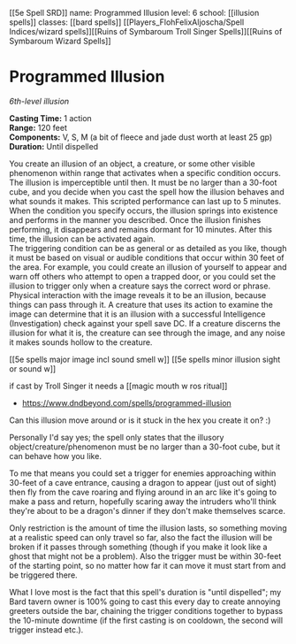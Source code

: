 [[5e Spell SRD]]
name: Programmed Illusion
level: 6
school: [[illusion spells]]
classes: [[bard spells]]
         [[Players_FlohFelixAljoscha/Spell Indices/wizard spells]][[Ruins of Symbaroum Troll Singer Spells]][[Ruins of Symbaroum Wizard Spells]]

# Programmed Illusion 
_6th-level illusion_ 

**Casting Time:** 1 action   
**Range:** 120 feet   
**Components:** V, S, M (a bit of fleece and jade dust worth at least 25 gp)    
**Duration:** Until dispelled 

You create an illusion of an object, a creature, or some other visible phenomenon within range that activates when a specific condition occurs. The illusion is imperceptible until then. It must be no larger than a 30-foot cube, and you decide when you cast the spell how the illusion behaves and what sounds it makes. This scripted performance can last up to 5 minutes.    
When the condition you specify occurs, the illusion springs into existence and performs in the manner you described. Once the illusion finishes performing, it disappears and remains dormant for 10 minutes. After this time, the illusion can be activated again.    
The triggering condition can be as general or as detailed as you like, though it must be based on visual or audible conditions that occur within 30 feet of the area. For example, you could create an illusion of yourself to appear and warn off others who attempt to open a trapped door, or you could set the illusion to trigger only when a creature says the correct word or phrase.    
Physical interaction with the image reveals it to be an illusion, because things can pass through it. A creature that uses its action to examine the image can determine that it is an illusion with a successful Intelligence (Investigation) check against your spell save DC. If a creature discerns the illusion for what it is, the creature can see through the image, and any noise it makes sounds hollow to the creature.

[[5e spells major image incl sound smell w]]
[[5e spells minor illusion sight or sound w]]

if cast by Troll Singer it needs a [[magic mouth w ros ritual]]


- https://www.dndbeyond.com/spells/programmed-illusion

Can this illusion move around or is it stuck in the hex you create it on? :)

Personally I'd say yes; the spell only states that the illusory object/creature/phenomenon must be no larger than a 30-foot cube, but it can behave how you like.

To me that means you could set a trigger for enemies approaching within 30-feet of a cave entrance, causing a dragon to appear (just out of sight) then fly from the cave roaring and flying around in an arc like it's going to make a pass and return, hopefully scaring away the intruders who'll think they're about to be a dragon's dinner if they don't make themselves scarce.

Only restriction is the amount of time the illusion lasts, so something moving at a realistic speed can only travel so far, also the fact the illusion will be broken if it passes through something (though if you make it look like a ghost that might not be a problem). Also the trigger must be within 30-feet of the starting point, so no matter how far it can move it must start from and be triggered there.

What I love most is the fact that this spell's duration is "until dispelled"; my Bard tavern owner is 100% going to cast this every day to create annoying greeters outside the bar, chaining the trigger conditions together to bypass the 10-minute downtime (if the first casting is on cooldown, the second will trigger instead etc.).